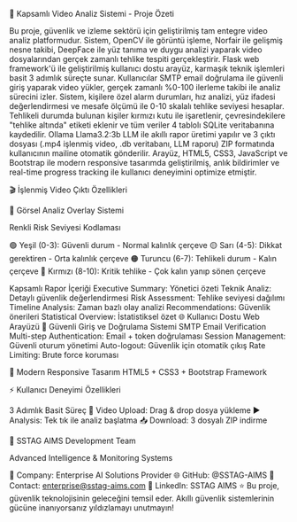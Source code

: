 

🌟 Kapsamlı Video Analiz Sistemi - Proje Özeti

Bu proje, güvenlik ve izleme sektörü için geliştirilmiş tam entegre video analiz platformudur. Sistem, OpenCV ile görüntü işleme, Norfair ile gelişmiş nesne takibi, DeepFace ile yüz tanıma ve duygu analizi yaparak video dosyalarından gerçek zamanlı tehlike tespiti gerçekleştirir. Flask web framework'ü ile geliştirilmiş kullanıcı dostu arayüz, karmaşık teknik işlemleri basit 3 adımlık süreçte sunar. Kullanıcılar SMTP email doğrulama ile güvenli giriş yaparak video yükler, gerçek zamanlı %0-100 ilerleme takibi ile analiz sürecini izler. Sistem, kişilere özel alarm durumları, hız analizi, yüz ifadesi değerlendirmesi ve mesafe ölçümü ile 0-10 skalalı tehlike seviyesi hesaplar. Tehlikeli durumda bulunan kişiler kırmızı kutu ile işaretlenir, çevresindekilere "tehlike altında" etiketi eklenir ve tüm veriler 4 tablolı SQLite veritabanına kaydedilir. Ollama Llama3.2:3b LLM ile akıllı rapor üretimi yapılır ve 3 çıktı dosyası (.mp4 işlenmiş video, .db veritabanı, LLM raporu) ZIP formatında kullanıcının mailine otomatik gönderilir. Arayüz, HTML5, CSS3, JavaScript ve Bootstrap ile modern responsive tasarımda geliştirilmiş, anlık bildirimler ve real-time progress tracking ile kullanıcı deneyimini optimize etmiştir.


🎬 İşlenmiş Video Çıktı Özellikleri

🎨 Görsel Analiz Overlay Sistemi

Renkli Risk Seviyesi Kodlaması

🟢 Yeşil (0-3): Güvenli durum - Normal kalınlık çerçeve
🟡 Sarı (4-5): Dikkat gerektiren - Orta kalınlık çerçeve
🟠 Turuncu (6-7): Tehlikeli durum - Kalın çerçeve
🔴 Kırmızı (8-10): Kritik tehlike - Çok kalın yanıp sönen çerçeve

Kapsamlı Rapor İçeriği
Executive Summary: Yönetici özeti
Teknik Analiz: Detaylı güvenlik değerlendirmesi
Risk Assessment: Tehlike seviyesi dağılımı
Timeline Analysis: Zaman bazlı olay analizi
Recommendations: Güvenlik önerileri
Statistical Overview: İstatistiksel özet
🌐 Kullanıcı Dostu Web Arayüzü
🔐 Güvenli Giriş ve Doğrulama Sistemi
SMTP Email Verification
Multi-step Authentication: Email + token doğrulaması
Session Management: Güvenli oturum yönetimi
Auto-logout: Güvenlik için otomatik çıkış
Rate Limiting: Brute force koruması


🎨 Modern Responsive Tasarım
HTML5 + CSS3 + Bootstrap Framework

⚡ Kullanıcı Deneyimi Özellikleri

3 Adımlık Basit Süreç
📁 Video Upload: Drag & drop dosya yükleme
▶️ Analysis: Tek tık ile analiz başlatma
📥 Download: 3 dosyalı ZIP indirme

👥 SSTAG AIMS Development Team

Advanced Intelligence & Monitoring Systems

🏢 Company: Enterprise AI Solutions Provider
🌐 GitHub: @SSTAG-AIMS
📧 Contact: enterprise@sstag-aims.com
🔗 LinkedIn: SSTAG AIMS
⭐ Bu proje, güvenlik teknolojisinin geleceğini temsil eder. Akıllı güvenlik sistemlerinin gücüne inanıyorsanız yıldızlamayı unutmayın!

